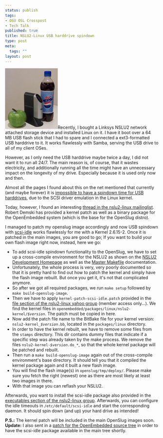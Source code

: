 ```yaml
--- 
status: publish
tags: 
- OSU OSL Crosspost
- Tech Talk
published: true
title: NSLU2-Linux USB harddrive spindown
type: post
meta: 
  tags: ""
layout: post
---
```

<img src='/media/wp/thumb-nslu2-Size-In-Context.jpg' alt='NSLU2; source: nslu2-linux yahoo group' class="alignright" />Recently, I bought a Linksys NSLU2 network attached storage device and installed Linux on it. I have it boot over a 64 MB USB flash stick that I had to spare and I connected a ext3-formatted USB harddrive to it. It works flawlessly with Samba, serving the USB drive to all of my client OSes.

However, as I only need the USB harddrive maybe twice a day, I did not want it to run all 24/7. The main reason is, of course, that it wastes electricity, and additionally running all the time might have an unnecessary impact on the longevity of my drive. Especially because it is used only now and then.

Almost all the pages I found about this on the net mentioned that currently (and maybe forever) it is <a href="http://www.nslu2-linux.org/wiki/FAQ/SpinDownUSBHarddisks">impossible to have a spindown time for USB harddrives</a>, due to the SCSI driver emulation in the Linux kernel.

Today, however, I found an interesting <a href="http://groups.yahoo.com/group/nslu2-linux/message/8282">thread in the nslu2-linux mailinglist</a>. Robert Demski has provided a kernel patch as well as a binary package for the OpenEmbedded system (which is the base for the OpenSlug distro).

I managed to patch my openslug image accordingly and now USB spindown with <a href="http://www.lost-habit.com/scsi.html">scsi-idle</a> works flawlessly for me with a Kernel 2.6.15-2. Once it is patched in the main images, you are good to go; If you want to build your own flash image right now, instead, here we go:
<!--more-->
<ul>
	<li>To add scsi-idle spindown functionality to the OpenSlug, we have to set up a cross-compile environment for the NSLU2 as shown on the <a href="http://www.nslu2-linux.org/wiki/Development/HomePage">NSLU2 Development Homepage</a> as well as the <a href="http://www.nslu2-linux.org/wiki/Development/MasterMakefile">Master Makefile</a> documentation.</li>
	<li>Unfortunately, the whole process is very, very poorly documented so that it is pretty hard to find out how to patch the kernel and simply have the flash image rebuilt. But once you get it, it's not that complicated anymore.</li>
	<li>So after we got all required packages, we run <code>make setup</code> followed by <code>make build-openslug-image</code>.</li>
	<li>Then we have to apply <code>kernel-patch-scsi-idle.patch</code> provided in the <a href="http://groups.yahoo.com/group/nslu2-linux/files/Custom%20Executables/">file section of the nslu2-linux yahoo group</a> (member access only...). We find the kernel files in <code>openembedded/packages/linux/nslu2-kernel/<em>$version</em></code>. The patch must be copied in here.</li>
	<li>Now add the patch file name to the BitBake file for your kernel version: <code>nslu2-kernel_<em>$version</em>.bb</code>, located in the <code>packages/linux</code> directory.</li>
	<li>In order to have the kernel rebuilt, we have to remove some files from the <code>stamps</code> directory. This dir contains dummy files that indicate if a specific step was already taken by the make process. We remove the files <code>nslu2-kernel-<em>$version</em>.do_*</code>, so that the whole kernel package will be patched and rebuilt.</li>
	<li>Then run a <code>make build-openslug-image</code> again out of the cross-compile environment's base directory. It should tell you that it compiled the kernel package again and it built a new flash image.</li>
	<li>You will find the flash image(s) in <code>openslug/tmp/deploy/</code>. Please make sure you fetch the right (newest) one as there are most likely at least two images in there.</li>
	<li>With that image you can reflash your NSLU2.</li>
</ul>

Afterwards, you want to install the scsi-idle package also provided in the <a href="http://groups.yahoo.com/group/nslu2-linux/files/Custom%20Executables/">executables section of the nslu2-linux group</a>. Afterwards, you can configure the idle timeouts in <code>/etc/default/scsi-idle</code> and start the corresponding daemon. It should spin down (and up) your hard drive as intended!

<strong>P.S.:</strong> The kernel patch will be included in the main OpenSlug images soon.
<strong>Update:</strong> I also sent in a <a href="http://www.handhelds.org/hypermail/oe/49/4973.html">patch for the OpenEmbedded source tree</a> in order to have the scsi-idle package available in the main tree shortly.
